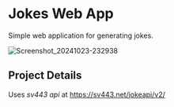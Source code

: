 # Jokes Web App 

Simple web application for generating jokes.

![Screenshot_20241023-232938](https://github.com/user-attachments/assets/02284174-08ae-4cdc-b97c-beabd4882034)

## **Project Details**

Uses *sv443 api* at https://sv443.net/jokeapi/v2/